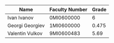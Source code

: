 | Name | Faculty Number | Grade |
|------|----------------|-------|
| Ivan Ivanov | 0MI0600000 | 6 |
| Georgi Georgiev | 1MI0600000 | 0.475 |
| Valentin Vulkov | 9MI0600483 | 5.69 |
